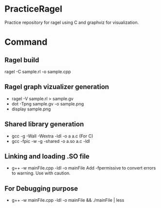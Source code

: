 # PracticeRagel

Practice repository for ragel using C and graphviz for visualization.

# Command

## Ragel build
ragel -C sample.rl -o sample.cpp

## Ragel graph vizualizer generation
- ragel -V sample.rl > sample.gv 
- dot -Tpng sample.gv -o sample.png
- display sample.png

## Shared library generation
- gcc  -g -Wall -Wextra -ldl -o a a.c (For C)
- gcc -fpic -w -g -shared -o a.so a.c -ldl

## Linking and loading .SO file
- g++ -w mainFile.cpp -ldl -o mainFile
Add -fpermissive to convert errors to warning. Use with caution.

## For Debugging purpose
- g++ -w mainFile.cpp -ldl -o mainFile && ./mainFile | less
